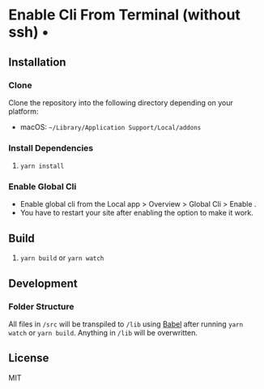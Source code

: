 # Enable Cli From Terminal (without ssh) •
## Installation

### Clone

Clone the repository into the following directory depending on your platform:

- macOS: `~/Library/Application Support/Local/addons`

### Install Dependencies
1. `yarn install`

### Enable Global Cli

 - Enable global cli from the Local app > Overview > Global Cli > Enable .
 - You have to restart your site after enabling the option to make it work.

## Build
1. `yarn build` or `yarn watch`

## Development

### Folder Structure
All files in `/src` will be transpiled to `/lib` using [Babel](https://github.com/babel/babel/) after running `yarn watch` or `yarn build`. Anything in `/lib` will be overwritten.


## License

MIT
